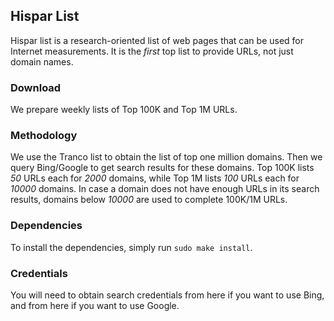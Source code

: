 ## Hispar List
Hispar list is a research-oriented list of web pages that can be used for
Internet measurements. It is the _first_ top list to provide URLs, not just
domain names.

### Download
We prepare weekly lists of Top 100K and Top 1M URLs.

### Methodology
We use the Tranco list to obtain the list of top one million domains. Then we
query Bing/Google to get search results for these domains. Top 100K lists
*50* URLs each for *2000* domains, while Top 1M lists *100* URLs each for
*10000* domains. In case a domain does not have enough URLs in its search
results, domains below *10000* are used to complete 100K/1M URLs. 

### Dependencies
To install the dependencies, simply run `sudo make install`.

### Credentials
You will need to obtain search credentials from here if you want to use Bing,
and from here if you want to use Google.